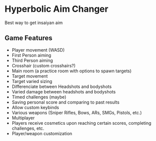 # Hyperbolic Aim Changer
Best way to get insaiyan aim

## Game Features

- Player movement (WASD)
- First Person aiming
- Third Person aiming
- Crosshair (custom crosshairs?)
- Main room (a practice room with options to spawn targets)
- Target movement
- Target varied sizing
- Differenciate between Headshots and bodyshots
- Varied damage between headshots and bodyshots
- Timed challenges (maybe)
- Saving personal score and comparing to past results
- Allow custom keybinds
- Various weapons (Sniper Rifles, Bows, ARs, SMGs, Pistols, etc.)
- Multiplayer
- Players receive cosmetics upon reaching certain scores, completing challenges, etc.
- Player/weapon customization

